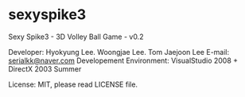 # sexyspike3
Sexy Spike3 - 3D Volley Ball Game - v0.2

Developer: Hyokyung Lee. Woongjae Lee. Tom Jaejoon Lee
E-mail: serialkk@naver.com
Developement Environment: VisualStudio 2008 + DirectX 2003 Summer

License: MIT, please read LICENSE file.
